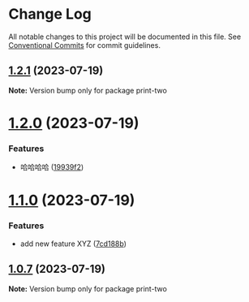 # Change Log

All notable changes to this project will be documented in this file.
See [Conventional Commits](https://conventionalcommits.org) for commit guidelines.

## [1.2.1](https://github.com/hhhhhello/lerna-test-one/compare/print-two@1.2.0...print-two@1.2.1) (2023-07-19)

**Note:** Version bump only for package print-two





# [1.2.0](https://github.com/hhhhhello/lerna-test-one/compare/print-two@1.1.0...print-two@1.2.0) (2023-07-19)


### Features

* 哈哈哈哈 ([19939f2](https://github.com/hhhhhello/lerna-test-one/commit/19939f2feaf01e2e0f74ab41cb123109e6167340))





# [1.1.0](https://github.com/hhhhhello/lerna-test-one/compare/print-two@1.0.7...print-two@1.1.0) (2023-07-19)


### Features

* add new feature XYZ ([7cd188b](https://github.com/hhhhhello/lerna-test-one/commit/7cd188b0fc029ed35830ceea5fff1a40be384d7b))





## [1.0.7](https://github.com/hhhhhello/lerna-test-one/compare/print-two@1.0.6...print-two@1.0.7) (2023-07-19)

**Note:** Version bump only for package print-two
